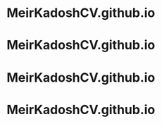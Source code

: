 # MeirKadoshCV.github.io
# MeirKadoshCV.github.io
# MeirKadoshCV.github.io
# MeirKadoshCV.github.io
